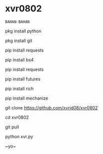 # xvr0802

``BAHAN-BAHAN``

pkg install python

pkg install git

pip install requests

pip install bs4

pip install requests

pip install futures

pip install rich

pip install mechanize

git clone https://github.com/xvrid08/xvr0802

cd xvr0802

git pull

python xvr.py










~yo~
